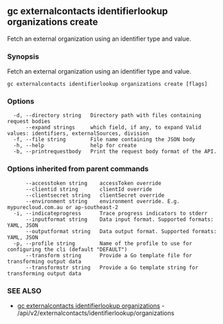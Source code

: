 ## gc externalcontacts identifierlookup organizations create

Fetch an external organization using an identifier type and value.

### Synopsis

Fetch an external organization using an identifier type and value.

```
gc externalcontacts identifierlookup organizations create [flags]
```

### Options

```
  -d, --directory string   Directory path with files containing request bodies
      --expand strings     which field, if any, to expand Valid values: identifiers, externalSources, division
  -f, --file string        File name containing the JSON body
  -h, --help               help for create
  -b, --printrequestbody   Print the request body format of the API.
```

### Options inherited from parent commands

```
      --accesstoken string    accessToken override
      --clientid string       clientId override
      --clientsecret string   clientSecret override
      --environment string    environment override. E.g. mypurecloud.com.au or ap-southeast-2
  -i, --indicateprogress      Trace progress indicators to stderr
      --inputformat string    Data input format. Supported formats: YAML, JSON
      --outputformat string   Data output format. Supported formats: YAML, JSON
  -p, --profile string        Name of the profile to use for configuring the cli (default "DEFAULT")
      --transform string      Provide a Go template file for transforming output data
      --transformstr string   Provide a Go template string for transforming output data
```

### SEE ALSO

* [gc externalcontacts identifierlookup organizations](gc_externalcontacts_identifierlookup_organizations.html)	 - /api/v2/externalcontacts/identifierlookup/organizations


